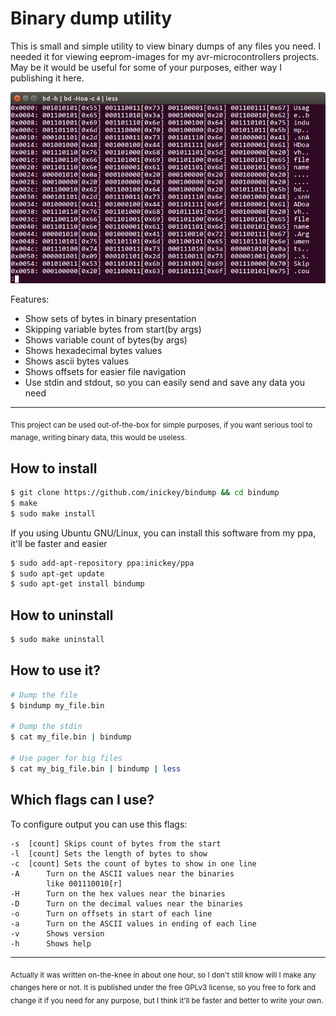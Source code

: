 # Binary dump utility

This is small and simple utility to view binary dumps of any
files you need. I needed it for viewing eeprom-images for my
avr-microcontrollers projects. May be it would be useful for
some of your purposes, either way I publishing it here.

<p align="center">
   <img src="screenshot.png">
</p>

Features:

- Show sets of bytes in binary presentation
- Skipping variable bytes from start(by args)
- Shows variable count of bytes(by args)
- Shows hexadecimal bytes values
- Shows ascii bytes values
- Shows offsets for easier file navigation
- Use stdin and stdout, so you can easily send and save any
  data you need

---

<sub>
This project can be used out-of-the-box for simple purposes,
if you want serious tool to manage, writing binary data, this
would be useless.
</sub>

## How to install
```bash
$ git clone https://github.com/inickey/bindump && cd bindump
$ make
$ sudo make install
```
If you using Ubuntu GNU/Linux, you can install this software
from my ppa, it'll be faster and easier
```bash
$ sudo add-apt-repository ppa:inickey/ppa
$ sudo apt-get update
$ sudo apt-get install bindump
```

## How to uninstall
```bash
$ sudo make uninstall
```

## How to use it?

```bash
# Dump the file
$ bindump my_file.bin

# Dump the stdin
$ cat my_file.bin | bindump

# Use pager for big files
$ cat my_big_file.bin | bindump | less
```

## Which flags can I use?

To configure output you can use this flags:
```
-s	[count]	Skips count of bytes from the start
-l	[count]	Sets the length of bytes to show
-c	[count] Sets the count of bytes to show in one line
-A		Turn on the ASCII values near the binaries
		like 001110010[r]
-H		Turn on the hex values near the binaries
-D		Turn on the decimal values near the binaries
-o		Turn on offsets in start of each line
-a		Turn on the ASCII values in ending of each line
-v		Shows version
-h		Shows help
```

---

<sub>
Actually it was written on-the-knee in about one hour, so I don't still
know will I make any changes here or not. It is published under the free
GPLv3 license, so you free to fork and change it if you need for any
purpose, but I think it'll be faster and better to write your own.
</sub>

